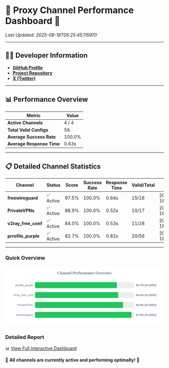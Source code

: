 # 🌟 Proxy Channel Performance Dashboard 🌟

_Last Updated: 2025-08-18T05:25:45.115970_

---

## 👩‍💻 Developer Information

- **[GitHub Profile](https://github.com/4n0nymou3)**  
- **[Project Repository](https://github.com/4n0nymou3/multi-proxy-config-fetcher)**  
- **[X (Twitter)](https://x.com/4n0nymou3)**  

---

## 📊 Performance Overview

| Metric                | Value       |
|-----------------------|-------------|
| **Active Channels**   | 4 / 4       |
| **Total Valid Configs** | 56          |
| **Average Success Rate** | 100.0%      |
| **Average Response Time** | 0.63s       |

---

## 📋 Detailed Channel Statistics

| Channel          | Status     | Score  | Success Rate | Response Time | Valid/Total | Last Success               |
|------------------|------------|--------|--------------|---------------|-------------|----------------------------|
| **freewireguard**  | ✅ Active  | 97.5%  | 100.0% | 0.64s         | 15/16       | 2025-08-18T05:25:45.114106 |
| **PrivateVPNs**  | ✅ Active  | 88.9%  | 100.0% | 0.52s         | 10/17       | 2025-08-18T05:25:44.448873 |
| **v2ray_free_conf**  | ✅ Active  | 84.0%  | 100.0% | 0.53s         | 11/28       | 2025-08-18T05:25:43.892906 |
| **prrofile_purple**  | ✅ Active  | 82.7%  | 100.0% | 0.82s         | 20/56       | 2025-08-18T05:25:43.320082 |

---

### Quick Overview
<div align="center">
  <a href="https://raw.githubusercontent.com/nullluser/NullRepo/refs/heads/main/assets/channel_stats_chart.svg">
    <img src="https://raw.githubusercontent.com/nullluser/NullRepo/refs/heads/main/assets/channel_stats_chart.svg" alt="Source Performance Statistics" width="800">
  </a>
</div>

### Detailed Report
📊 [View Full Interactive Dashboard](https://htmlpreview.github.io/?https://github.com/nullluser/NullRepo/blob/main/assets/performance_report.html)

🎉 **All channels are currently active and performing optimally!** 🎉
